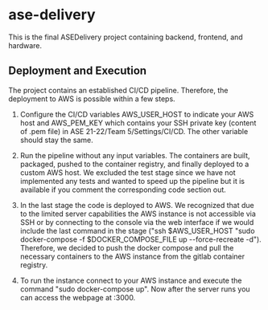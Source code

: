 # ase-delivery

This is the final ASEDelivery project containing backend, frontend, and hardware.


## Deployment and Execution

The project contains an established CI/CD pipeline. Therefore, the deployment to AWS is possible within a few steps.

1. Configure the CI/CD variables AWS_USER_HOST to indicate your AWS host and AWS_PEM_KEY which contains your SSH private key (content of .pem file) in ASE 21-22/Team 5/Settings/CI/CD. The other variable should stay the same.

2. Run the pipeline without any input variables. The containers are built, packaged, pushed to the container registry, and finally deployed to a custom AWS host. We excluded the test stage since we have not implemented any tests and wanted to speed up the pipeline but it is available if you comment the corresponding code section out.

3. In the last stage the code is deployed to AWS. We recognized that due to the limited server capabilities the AWS instance is not accessible via SSH or by connecting to the console via the web interface if we would include the last command in the stage ("ssh $AWS_USER_HOST "sudo docker-compose -f $DOCKER_COMPOSE_FILE up --force-recreate -d"). Therefore, we decided to push the docker compose and pull the necessary containers to the AWS instance from the gitlab container registry.

4. To run the instance connect to your AWS instance and execute the command "sudo docker-compose up". Now after the server runs you can access the webpage at <Public IPv4 DNS>:3000.
